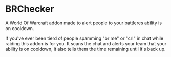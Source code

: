 # BRChecker
A World Of Warcraft addon made to alert people to your battleres ability is on cooldown.

If you've ever been tierd of people spamming "br me" or "cr!" in chat while raiding this addon is for you. It scans the chat and alerts your team that your ability is on cooldown, it also tells them the time remaining until it's back up.
